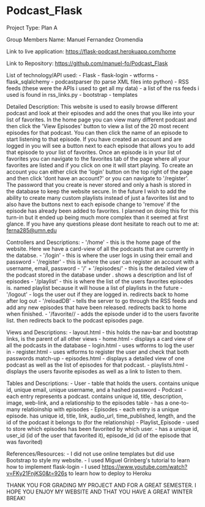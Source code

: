 # Podcast_Flask

Project Type: Plan A

Group Members Name: Manuel Fernandez Oromendia

Link to live application: https://flask-podcast.herokuapp.com/home

Link to Repository: https://github.com/manuel-fo/Podcast_Flask

List of technology/API used:
    - Flask
    - flask-login
    - wtforms
    - flask_sqlalchemy
    - podcastparser (to parse XML files into python)
    - RSS feeds (these were the APIs i used to get all my data)
        - a list of the rss feeds i used is found in rss_links.py
    - bootstrap
    - templates
    
Detailed Description:
      This website is used to easily browse different podcast and look at their episodes and add the ones that you like into
      your list of favorites. In the home page you can view many different podcast and then click the 'View Episodes' button 
      to view a list of the 20 most recent episodes for that podcast. You can then click the name of an episode to start listening
      to that episode. If you have created an account and are logged in you will see a button next to each episode that 
      allows you to add that episode to your list of favorites. Once an episode is in your list of favorites you can navigate to 
      the favorites tab of the page where all your favorites are listed and if you click on one it will start playing. To create an 
      account you can either click the 'login' button on the top right of the page and then click 'dont have an account?' or you 
      can navigate to '/register'. The password that you create is never stored and only a hash is stored in the database to keep
      the website secure. In the future I wish to add the ability to create many custom playlists instead of just a favorites list
       and to also have the buttons next to each episode change to 'remove' if the episode has already been added to favorites. I 
       planned on doing this for this turn-in but it ended up being much more complex than it seemed at first glance. 
       If you have any questions please dont hesitate to reach out to me at: ferna285@umn.edu
       
Controllers and Descriptions:
     - '/home'
           - this is the home page of the website. Here we have a card-view of all the podcasts that are currently in the databse.
     - '/login'
           - this is where the user logs in using their email and password
     - '/register'
           - this is where the user can register an account with a username, email, password
     - '/<id>' + '/episodes/<id>'
           - this is the detailed view of the podcast stored in the database under <id>. shows a description and list of episodes
     - '/playlist'
           - this is where the list of the users favorites episodes is. named playlist because it will house a list of playlists in the future
     - '/logout'
            - logs the user out if they are logged in. redirects back to home after log out
     - '/reloadDB'
            - tells the server to go through the RSS feeds and add any new episodes that have been released. redirects back to home when finished.
     - '/favorite/<id>/<podcast>
            - adds the episode under id to the users favorite list. then redirects back to the podcast episodes page.
  
Views and Descriptions:
     - layout.html
            - this holds the nav-bar and bootstrap links, is the parent of all other views
     - home.html
            - displays a card view of all the podcasts in the database
     - login.html
            - uses wtforms to log the user in
     - register.html
            - uses wtforms to register the user and check that both passwords match-up
     - episodes.html
            - displays a detailed view of one podcast as well as the list of episodes for that podcast.
     - playlists.html
            - displays the users favorite episodes as well as a link to listen to them. 
            
 Tables and Descriptions:
      - User
          - table that holds the users. contains unique id, unique email, unique username, and a hashed password
      - Podcast
          - each entry represents a podcast. contains unique id, title, description, image, web-link, and a relationship to the episodes table
          - has a one-to-many relatioinship with episodes
      - Episodes
          - each entry is a unique episode. has unique id, title, link, audio_url, time_published, length, and the id of the podcast it belongs to (for the relationship)
      - Playlist_Episode
          - used to store which episodes has been favorited by which user.
          - has a unique id, user_id (id of the user that favorited it), episode_id (id of the episode that was favorited)
          
 References/Resources:
      - I did not use online templates but did use Bootstrap to style my website.
      - I used Miguel Grinberg's tutorial to learn how to implement flask-login
      - I used https://www.youtube.com/watch?v=FKy21FnjKS0&t=926s to learn how to deploy to Heroku
      
      
      
THANK YOU FOR GRADING MY PROJECT AND FOR A GREAT SEMESTER. I HOPE YOU ENJOY MY WEBSITE AND THAT YOU HAVE A GREAT WINTER BREAK!
  
